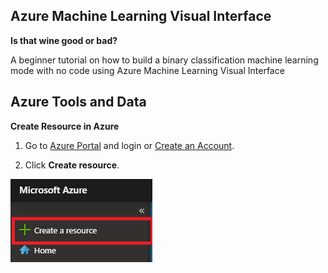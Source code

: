 ## **Azure Machine Learning Visual Interface**

**Is that wine good or bad?**

A beginner tutorial on how to build a binary classification machine learning mode with no code using Azure Machine Learning Visual Interface

## Azure Tools and Data

**Create Resource in Azure**

1. Go to [Azure Portal](https://portal.azure.com/) and login or [Create an Account](https://azure.microsoft.com/en-us/free/).

2. Click **Create resource**.

  ![](https://github.com/ceteongvanness/eventdemo/blob/master/Global%20AI%20Night%20Sept%202019/Images/S1.png)

